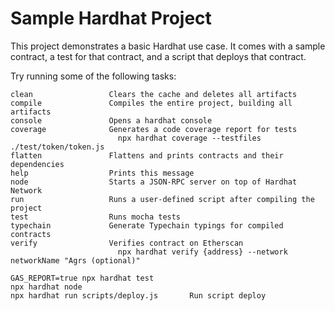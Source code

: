 # Sample Hardhat Project

This project demonstrates a basic Hardhat use case. It comes with a sample contract, a test for that contract, and a script that deploys that contract.

Try running some of the following tasks:

```
clean                 Clears the cache and deletes all artifacts
compile               Compiles the entire project, building all artifacts
console               Opens a hardhat console
coverage              Generates a code coverage report for tests
                        npx hardhat coverage --testfiles ./test/token/token.js 
flatten               Flattens and prints contracts and their dependencies
help                  Prints this message
node                  Starts a JSON-RPC server on top of Hardhat Network
run                   Runs a user-defined script after compiling the project
test                  Runs mocha tests
typechain             Generate Typechain typings for compiled contracts
verify                Verifies contract on Etherscan
                        npx hardhat verify {address} --network networkName "Agrs (optional)"

GAS_REPORT=true npx hardhat test
npx hardhat node
npx hardhat run scripts/deploy.js       Run script deploy
```
